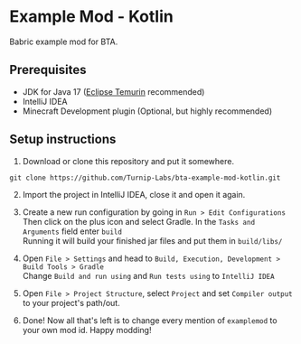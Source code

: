 # Example Mod - Kotlin

Babric example mod for BTA.

## Prerequisites
- JDK for Java 17 ([Eclipse Temurin](https://adoptium.net/temurin/releases/) recommended)
- IntelliJ IDEA
- Minecraft Development plugin (Optional, but highly recommended)

## Setup instructions

1. Download or clone this repository and put it somewhere.
```
git clone https://github.com/Turnip-Labs/bta-example-mod-kotlin.git
```

2. Import the project in IntelliJ IDEA, close it and open it again.


3. Create a new run configuration by going in `Run > Edit Configurations`  
   Then click on the plus icon and select Gradle. In the `Tasks and Arguments` field enter `build`  
   Running it will build your finished jar files and put them in `build/libs/`


4. Open `File > Settings` and head to `Build, Execution, Development > Build Tools > Gradle`  
   Change `Build and run using` and `Run tests using` to `IntelliJ IDEA`


5. Open `File > Project Structure`, select `Project` and set `Compiler output` to your project's path/out.


6. Done! Now all that's left is to change every mention of `examplemod` to your own mod id. Happy modding!
